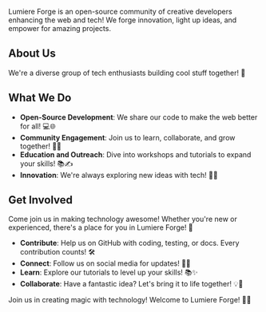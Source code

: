 Lumiere Forge is an open-source community of creative developers enhancing the web and tech! We forge innovation, light up ideas, and empower for amazing projects.

## About Us

We're a diverse group of tech enthusiasts building cool stuff together! 🌟

## What We Do

- **Open-Source Development**: We share our code to make the web better for all! 💻🌐
- **Community Engagement**: Join us to learn, collaborate, and grow together! 🤝🚀
- **Education and Outreach**: Dive into workshops and tutorials to expand your skills! 📚✍️
- **Innovation**: We're always exploring new ideas with tech! 🚀💡

## Get Involved

Come join us in making technology awesome! Whether you're new or experienced, there's a place for you in Lumiere Forge! 🎉

- **Contribute**: Help us on GitHub with coding, testing, or docs. Every contribution counts! 🛠️
- **Connect**: Follow us on social media for updates! 📱💬
- **Learn**: Explore our tutorials to level up your skills! 📚✨
- **Collaborate**: Have a fantastic idea? Let's bring it to life together! 💡👥

Join us in creating magic with technology! Welcome to Lumiere Forge! 🚀✨
